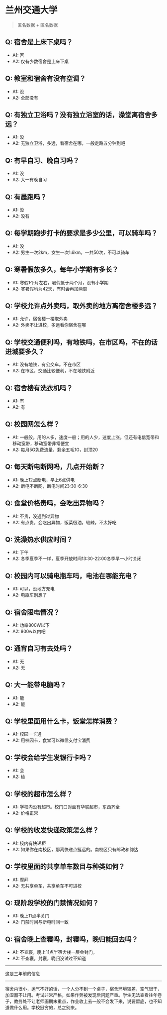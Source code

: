 # 兰州交通大学
> 匿名数据 + 匿名数据
## Q: 宿舍是上床下桌吗？
- A1: 否
- A2: 仅有少数宿舍是上床下桌
## Q: 教室和宿舍有没有空调？
- A1: 没
- A2: 全部没有
## Q: 有独立卫浴吗？没有独立浴室的话，澡堂离宿舍多远？
- A1: 没
- A2: 无独立卫浴，多远，看宿舍在哪，一般走路五分钟到吧
## Q: 有早自习、晚自习吗？
- A1: 没
- A2: 大一有晚自习
## Q: 有晨跑吗？
- A1: 没
- A2: 没有
## Q: 每学期跑步打卡的要求是多少公里，可以骑车吗？
- A1: 没
- A2: 男生一次2km，女生一次1.6km。一共50次，不可以骑车
## Q: 寒暑假放多久，每年小学期有多长？
- A1: 寒假1个月左右，暑假低于两个月，没有小学期
- A2: 寒暑假均为42天，有时会再加两周
## Q: 学校允许点外卖吗，取外卖的地方离宿舍楼多远？
- A1: 允许，宿舍楼一楼取外卖
- A2: 外卖不让进校，多远看你宿舍在哪
## Q: 学校交通便利吗，有地铁吗，在市区吗，不在的话进城要多久？
- A1: 没有地铁，有公交车。不在市区
- A2: 在市区，交通比较便利，不在地铁附近
## Q: 宿舍楼有洗衣机吗？
- A1: 有
- A2: 有
## Q: 校园网怎么样？
- A1: 一般般。用的人多，速度一般；用的人少，速度上涨。但还有电信宽带和移动宽带，移动宽带非常便宜
- A2: 每月5G免费流量，剩余五毛1G，封顶20
## Q: 每天断电断网吗，几点开始断？
- A1: 晚上12点断电，早上6点供电
- A2: 断电不断网，断电时间23:30-6:30
## Q: 食堂价格贵吗，会吃出异物吗？
- A1: 不贵，没遇到过异物
- A2: 有点贵，会吃出异物，饭菜很油，较辣，不太好吃
## Q: 洗澡热水供应时间？
- A1: 下午
- A2: 冬季夏季不一样，夏季开放时间13:30-22:00冬季早一小时关闭
## Q: 校园内可以骑电瓶车吗，电池在哪能充电？
- A1: 可以，没地方充电
- A2: 电瓶车别想了
## Q: 宿舍限电情况？
- A1: 功率800W以下
- A2: 800w以内吧
## Q: 通宵自习有去处吗？
- A1: 无
- A2: 无
## Q: 大一能带电脑吗？
- A1: 能
- A2: 能
## Q: 学校里面用什么卡，饭堂怎样消费？
- A1: 校园一卡通
- A2: 用校园卡，食堂可以微信支付宝消费
## Q: 学校会给学生发银行卡吗？
- A1: 会
- A2: 给
## Q: 学校的超市怎么样？
- A1: 学校内没有超市。校门口对面有华联超市，东西齐全
- A2: 价格正常
## Q: 学校的收发快递政策怎么样？
- A1: 校内有快递柜
- A2: 如果你在南校区，那离快递点挺远的。南校区只有邮政和韵达
## Q: 学校里面的共享单车数目与种类如何？
- A1: 摩拜
- A2: 无共享单车，共享单车不可进校
## Q: 现阶段学校的门禁情况如何？
- A1: 晚上11点半关门
- A2: 门禁时间与断电时间一致
## Q: 宿舍晚上查寝吗，封寝吗，晚归能回去吗？
- A1: 不查寝，晚上11点半宿舍楼一层会封门。
- A2: 不查寝，封寝，晚归没试过不知道
***
这是三年前的信息
***
宿舍内很小，运气不好的话，一个人分不到一个桌子，宿舍环境较差，空气很干，加湿器不让用。考试非常严格，如果作弊被发现后问题严重。学生无法查看往年卷子，教务处不让老师画期末重点，作业收上去一般不会发下来，说要留底，也不知道做什么用。学校挺穷的，总之别来。